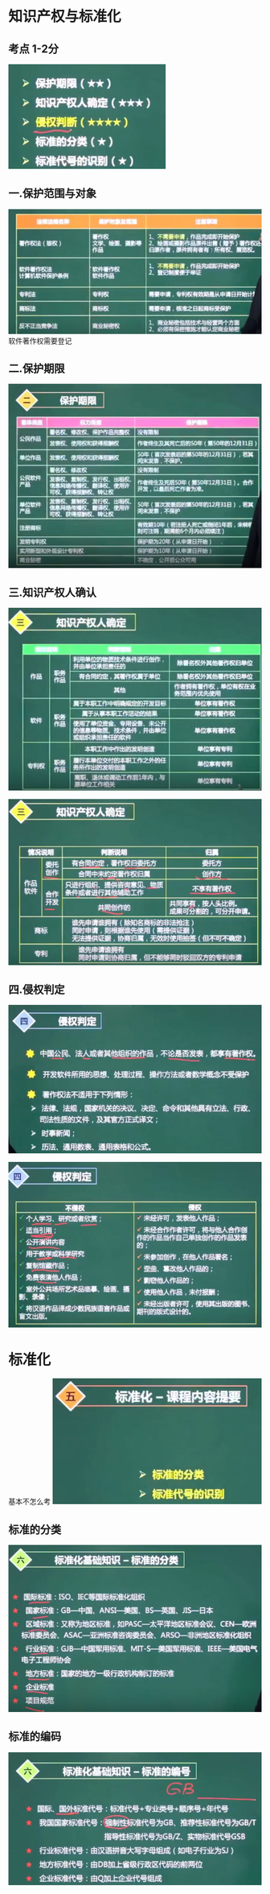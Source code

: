 # 知识产权与标准化

## 考点 1-2分
![知识产权](https://raw.githubusercontent.com/programmerIm/MyPictures/main/images/20220330230620.png)

## 一.保护范围与对象
![保护范围与对象](https://raw.githubusercontent.com/programmerIm/MyPictures/main/images/20220330232156.png)
软件著作权需要登记

## 二.保护期限
![保护期限](https://raw.githubusercontent.com/programmerIm/MyPictures/main/images/20220330232954.png)

## 三.知识产权人确认
![知识产权人确认](https://raw.githubusercontent.com/programmerIm/MyPictures/main/images/20220330233217.png)

![知识产权人确认2](https://raw.githubusercontent.com/programmerIm/MyPictures/main/images/20220330233609.png)

## 四.侵权判定
![侵权判定](https://raw.githubusercontent.com/programmerIm/MyPictures/main/images/20220330233829.png)

![侵权判定2](https://raw.githubusercontent.com/programmerIm/MyPictures/main/images/20220330234058.png)

# 标准化 
基本不怎么考
![标准化](https://raw.githubusercontent.com/programmerIm/MyPictures/main/images/20220330234348.png)

## 标准的分类
![标准的分类](https://raw.githubusercontent.com/programmerIm/MyPictures/main/images/20220330234452.png)

## 标准的编码
![标准的编码](https://raw.githubusercontent.com/programmerIm/MyPictures/main/images/20220330234650.png)